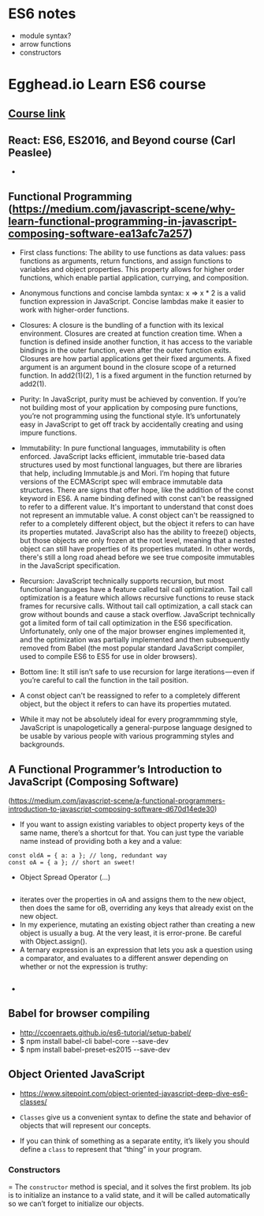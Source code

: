 # ES6 notes
- module syntax?
- arrow functions
- constructors

# Egghead.io Learn ES6 course
[Course link](https://egghead.io/courses/learn-es6-ecmascript-2015)
- 

## React: ES6, ES2016, and Beyond course (Carl Peaslee)
-


## Functional Programming (https://medium.com/javascript-scene/why-learn-functional-programming-in-javascript-composing-software-ea13afc7a257)
- First class functions: The ability to use functions as data values: pass functions as arguments, return functions, and assign functions to variables and object properties. This property allows for higher order functions, which enable partial application, currying, and composition.
- Anonymous functions and concise lambda syntax: x => x * 2 is a valid function expression in JavaScript. Concise lambdas make it easier to work with higher-order functions.
- Closures: A closure is the bundling of a function with its lexical environment. Closures are created at function creation time. When a function is defined inside another function, it has access to the variable bindings in the outer function, even after the outer function exits. Closures are how partial applications get their fixed arguments. A fixed argument is an argument bound in the closure scope of a returned function. In add2(1)(2), 1 is a fixed argument in the function returned by add2(1).
- Purity: In JavaScript, purity must be achieved by convention. If you’re not building most of your application by composing pure functions, you’re not programming using the functional style. It’s unfortunately easy in JavaScript to get off track by accidentally creating and using impure functions.
- Immutability: In pure functional languages, immutability is often enforced. JavaScript lacks efficient, immutable trie-based data structures used by most functional languages, but there are libraries that help, including Immutable.js and Mori. I’m hoping that future versions of the ECMAScript spec will embrace immutable data structures.
There are signs that offer hope, like the addition of the const keyword in ES6. A name binding defined with const can't be reassigned to refer to a different value. It's important to understand that const does not represent an immutable value.
A const object can't be reassigned to refer to a completely different object, but the object it refers to can have its properties mutated. JavaScript also has the ability to freeze() objects, but those objects are only frozen at the root level, meaning that a nested object can still have properties of its properties mutated. In other words, there's still a long road ahead before we see true composite immutables in the JavaScript specification.
- Recursion: JavaScript technically supports recursion, but most functional languages have a feature called tail call optimization. Tail call optimization is a feature which allows recursive functions to reuse stack frames for recursive calls.
Without tail call optimization, a call stack can grow without bounds and cause a stack overflow. JavaScript technically got a limited form of tail call optimization in the ES6 specification. Unfortunately, only one of the major browser engines implemented it, and the optimization was partially implemented and then subsequently removed from Babel (the most popular standard JavaScript compiler, used to compile ES6 to ES5 for use in older browsers).
- Bottom line: It still isn’t safe to use recursion for large iterations — even if you’re careful to call the function in the tail position.

- A const object can't be reassigned to refer to a completely different object, but the object it refers to can have its properties mutated.
- While it may not be absolutely ideal for every programmming style, JavaScript is unapologetically a general-purpose language designed to be usable by various people with various programming styles and backgrounds.

## A Functional Programmer’s Introduction to JavaScript (Composing Software)
(https://medium.com/javascript-scene/a-functional-programmers-introduction-to-javascript-composing-software-d670d14ede30)
- If you want to assign existing variables to object property keys of the same name, there’s a shortcut for that. You can just type the variable name instead of providing both a key and a value:
```const a = 'a';
const oldA = { a: a }; // long, redundant way
const oA = { a }; // short an sweet!
```
- Object Spread Operator (...)
```const c = {...oA, ...oB}; // { a: 'a', b: 'b' }
```
- iterates over the properties in oA and assigns them to the new object, then does the same for oB, overriding any keys that already exist on the new object.
- In my experience, mutating an existing object rather than creating a new object is usually a bug. At the very least, it is error-prone. Be careful with Object.assign().
- A ternary expression is an expression that lets you ask a question using a comparator, and evaluates to a different answer depending on whether or not the expression is truthy:
```14 - 7 === 7 ? 'Yep!' : 'Nope.'; // Yep!
```
-


## Babel for browser compiling
- http://ccoenraets.github.io/es6-tutorial/setup-babel/
- $ npm install babel-cli babel-core --save-dev
- $ npm install babel-preset-es2015 --save-dev


## Object Oriented JavaScript
- https://www.sitepoint.com/object-oriented-javascript-deep-dive-es6-classes/

-  `Classes` give us a convenient syntax to define the state and behavior of objects that will represent our concepts.

- If you can think of something as a separate entity, it’s likely you should define a `class` to represent that “thing” in your program.

### Constructors
= The `constructor` method is special, and it solves the first problem. Its job is to initialize an instance to a valid state, and it will be called automatically so we can’t forget to initialize our objects.

